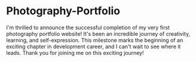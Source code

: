 # Photography-Portfolio
I'm thrilled to announce the successful completion of my very first photography portfolio website! It's been an incredible journey of creativity, learning, and self-expression. This milestone marks the beginning of an exciting chapter in development career, and I can't wait to see where it leads. Thank you for joining me on this exciting journey!

